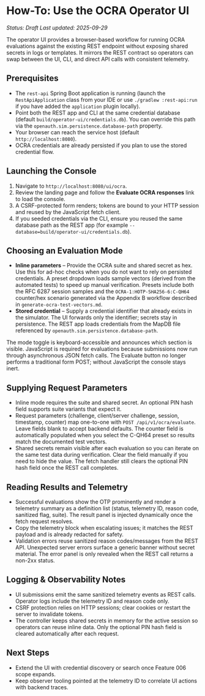 # How-To: Use the OCRA Operator UI

_Status: Draft_
_Last updated: 2025-09-29_

The operator UI provides a browser-based workflow for running OCRA evaluations against the
existing REST endpoint without exposing shared secrets in logs or templates. It mirrors the REST
contract so operators can swap between the UI, CLI, and direct API calls with consistent
telemetry.

## Prerequisites
- The `rest-api` Spring Boot application is running (launch the `RestApiApplication` class from your IDE or use `./gradlew :rest-api:run` if you have added the `application` plugin locally).
- Point both the REST app and CLI at the same credential database (default `build/operator-ui/credentials.db`). You can override this path via the `openauth.sim.persistence.database-path` property.
- Your browser can reach the service host (default `http://localhost:8080`).
- OCRA credentials are already persisted if you plan to use the stored credential flow.

## Launching the Console
1. Navigate to `http://localhost:8080/ui/ocra`.
2. Review the landing page and follow the **Evaluate OCRA responses** link to load the console.
3. A CSRF-protected form renders; tokens are bound to your HTTP session and reused by the JavaScript fetch client.
4. If you seeded credentials via the CLI, ensure you reused the same database path as the REST app (for example `--database=build/operator-ui/credentials.db`).

## Choosing an Evaluation Mode
- **Inline parameters** – Provide the OCRA suite and shared secret as hex. Use this for ad-hoc
  checks when you do not want to rely on persisted credentials. A preset dropdown loads sample
  vectors (derived from the automated tests) to speed up manual verification. Presets include both
  the RFC 6287 session samples and the `OCRA-1:HOTP-SHA256-6:C-QH64` counter/hex scenario generated
  via the Appendix B workflow described in `generate-ocra-test-vectors.md`.
- **Stored credential** – Supply a credential identifier that already exists in the simulator.
  The UI forwards only the identifier; secrets stay in persistence. The REST app loads
  credentials from the MapDB file referenced by `openauth.sim.persistence.database-path`.

The mode toggle is keyboard-accessible and announces which section is visible. JavaScript is required
for evaluations because submissions now run through asynchronous JSON fetch calls. The Evaluate button
no longer performs a traditional form POST; without JavaScript the console stays inert.

## Supplying Request Parameters
- Inline mode requires the suite and shared secret. An optional PIN hash field supports suite
  variants that expect it.
- Request parameters (challenge, client/server challenge, session, timestamp, counter) map one-to-one
  with `POST /api/v1/ocra/evaluate`. Leave fields blank to accept backend defaults. The counter field
  is automatically populated when you select the C-QH64 preset so results match the documented test
  vectors.
- Shared secrets remain visible after each evaluation so you can iterate on the same test data
  during verification. Clear the field manually if you need to hide the value. The fetch handler
  still clears the optional PIN hash field once the REST call completes.

## Reading Results and Telemetry
- Successful evaluations show the OTP prominently and render a telemetry summary as a definition list
  (status, telemetry ID, reason code, sanitized flag, suite). The result panel is injected dynamically
  once the fetch request resolves.
- Copy the telemetry block when escalating issues; it matches the REST payload and is already
  redacted for safety.
- Validation errors reuse sanitized reason codes/messages from the REST API. Unexpected server errors
  surface a generic banner without secret material. The error panel is only revealed when the REST
  call returns a non-2xx status.

## Logging & Observability Notes
- UI submissions emit the same sanitized telemetry events as REST calls. Operator logs include the
  telemetry ID and reason code only.
- CSRF protection relies on HTTP sessions; clear cookies or restart the server to invalidate tokens.
- The controller keeps shared secrets in memory for the active session so operators can reuse
  inline data. Only the optional PIN hash field is cleared automatically after each request.

## Next Steps
- Extend the UI with credential discovery or search once Feature 006 scope expands.
- Keep observer tooling pointed at the telemetry ID to correlate UI actions with backend traces.
